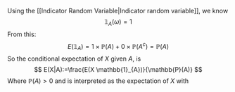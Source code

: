 Using the [[Indicator Random Variable|Indicator random variable]], we know
$$
\mathbb{1}_{A}(\omega)=1
$$
From this:
$$
E(\mathbb{1}_{A})=1\times \mathbb{P}(A)+0\times \mathbb{P}(A^{c})=\mathbb{P}(A)
$$
So the conditional expectation of $X$ given $A$, is
$$
E(X|A):=\frac{E(X \mathbb{1}_{A})}{\mathbb{P}(A)}
$$
Where $\mathbb{P}(A)>0$ and is interpreted as the expectation of $X$ with 
